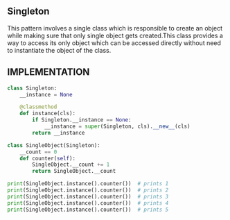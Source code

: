 ## Singleton

This pattern involves a  single  class which is responsible to create
an object while making sure that only single object gets created.This
class provides a way to access  its only object which can be accessed
directly without need to instantiate the object of the class.

## IMPLEMENTATION

```python
class Singleton:
    __instance = None

    @classmethod
    def instance(cls):
    	if Singleton.__instance == None:
    		__instance = super(Singleton, cls).__new__(cls)
    	return __instance

class SingleObject(Singleton):
    __count == 0
    def counter(self):
    	SingleObject.__count += 1
    	return SingleObject.__count

print(SingleObject.instance().counter())  # prints 1
print(SingleObject.instance().counter())  # prints 2
print(SingleObject.instance().counter())  # prints 3
print(SingleObject.instance().counter())  # prints 4
print(SingleObject.instance().counter())  # prints 5
